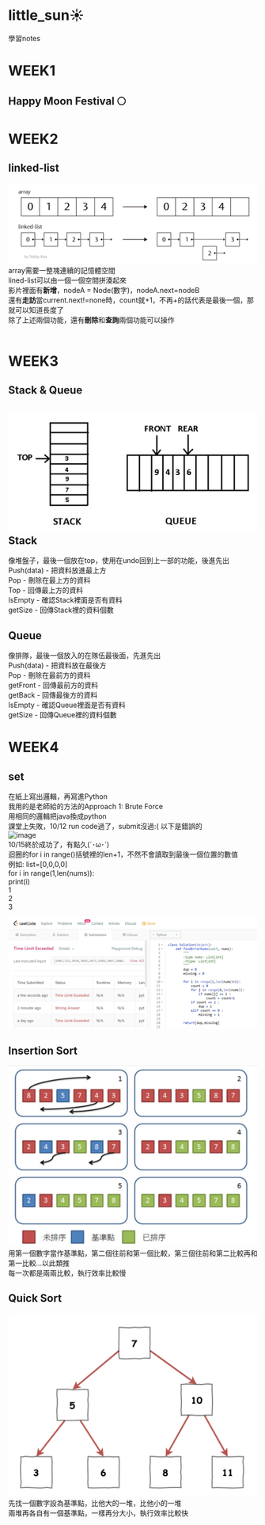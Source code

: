 # little_sun☀
學習notes

WEEK1
=
Happy Moon Festival 🌕
-

WEEK2
=
linked-list
  -
![image](https://github.com/yunghsin615/little_sun/blob/master/CodeSignal/Python/linked-list.jpg)
array需要一整塊連續的記憶體空間<br>
lined-list可以由一個一個空間拼湊起來<br>
影片裡面有**新增**，nodeA = Node(數字)，nodeA.next=nodeB<br>
還有**走訪**當current.next!=none時，count就+1，不再+的話代表是最後一個，那就可以知道長度了<br>
除了上述兩個功能，還有**刪除**和**查詢**兩個功能可以操作<br>
<br>

WEEK3
=
Stack &  Queue
  -
![image](https://github.com/yunghsin615/little_sun/blob/master/CodeSignal/Python/stack&queue.jpg)
Stack
-
像堆盤子，最後一個放在top，使用在undo回到上一部的功能，後進先出<br>
Push(data) - 把資料放進最上方<br>
Pop - 刪除在最上方的資料<br>
Top - 回傳最上方的資料<br>
IsEmpty - 確認Stack裡面是否有資料<br>
getSize - 回傳Stack裡的資料個數

Queue
-
像排隊，最後一個放入的在隊伍最後面，先進先出<br>
Push(data) - 把資料放在最後方<br>
Pop - 刪除在最前方的資料<br>
getFront - 回傳最前方的資料<br>
getBack - 回傳最後方的資料<br>
IsEmpty - 確認Queue裡面是否有資料<br>
getSize - 回傳Queue裡的資料個數


WEEK4
=
set
  -

在紙上寫出邏輯，再寫進Python<br>
我用的是老師給的方法的Approach 1: Brute Force <br>
用相同的邏輯把java換成python<br>
課堂上失敗，10/12 run code過了，submit沒過:( 以下是錯誤的<br>
![image](https://github.com/yunghsin615/little_sun/blob/master/CodeSignal/Python/wrongset.jpg)<br>
10/15終於成功了，有點久(´･ω･`)<br>
迴圈的for i in range()括號裡的len+1，不然不會讀取到最後一個位置的數值<br>
例如: list=[0,0,0,0]<br>
      for i in range(1,len(nums)):<br>
          print(i)<br>
      1<br>
      2<br>
      3<br>
      
![image](https://github.com/yunghsin615/little_sun/blob/master/CodeSignal/Python/set.jpg)


Insertion Sort
  -
![image](https://github.com/yunghsin615/little_sun/blob/master/CodeSignal/Python/insertion_sort.jpg)
用第一個數字當作基準點，第二個往前和第一個比較，第三個往前和第二比較再和第一比較...以此類推<br>
每一次都是兩兩比較，執行效率比較慢

Quick Sort
 -
![image](https://github.com/yunghsin615/little_sun/blob/master/CodeSignal/Python/quick_sort.jpg)
先找一個數字設為基準點，比他大的一堆，比他小的一堆<br>
兩堆再各自有一個基準點，一樣再分大小，執行效率比較快

